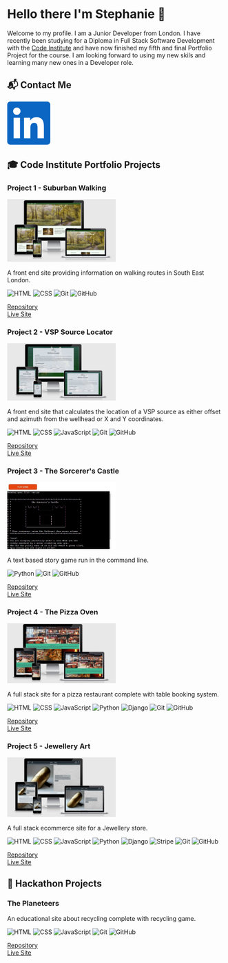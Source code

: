 # Hello there I'm Stephanie 👋

Welcome to my profile. I am a Junior Developer from London. I have recently been studying for a Diploma in Full Stack Software Development with the [Code Institute](https://codeinstitute.net/) and have now finished my fifth and final Portfolio Project for the course. I am looking forward to using my new skils and learning many new ones in a Developer role.

## 📬 Contact Me

[![LinkedIn](images/linkedin.svg)](https://www.linkedin.com/in/stephanie-ashdown)

## 🎓 Code Institute Portfolio Projects

### Project 1 - Suburban Walking

<img width="50%" alt="Suburban Walking site on multiple devices" src="images/suburban-walking.jpg"/>

A front end site providing information on walking routes in South East London.

![HTML](https://img.shields.io/badge/-HTML5-E34F26?logo=html5&logoColor=white&style=plastic)
![CSS](https://img.shields.io/badge/-CSS3-1572B6?logo=css3&logoColor=white&style=plastic)
![Git](https://img.shields.io/badge/-Git-F05032?logo=git&logoColor=white&style=plastic)
![GitHub](https://img.shields.io/badge/-GitHub-181717?logo=github&logoColor=white&style=plastic)

[Repository](https://github.com/Stephanie-Ash/suburban-walking)<br>
[Live Site](https://stephanie-ash.github.io/suburban-walking/)

### Project 2 - VSP Source Locator

<img width="50%" alt="VSP Source Locator site on multiple devices" src="images/vsp-source-locator.jpg"/>

A front end site that calculates the location of a VSP source as either offset and azimuth from the wellhead or X and Y coordinates.

![HTML](https://img.shields.io/badge/-HTML5-E34F26?logo=html5&logoColor=white&style=plastic)
![CSS](https://img.shields.io/badge/-CSS3-1572B6?logo=css3&logoColor=white&style=plastic)
![JavaScript](https://img.shields.io/badge/-JavaScript-F7DF1E?logo=javascript&logoColor=black&style=plastic)
![Git](https://img.shields.io/badge/-Git-F05032?logo=git&logoColor=white&style=plastic)
![GitHub](https://img.shields.io/badge/-GitHub-181717?logo=github&logoColor=white&style=plastic)

[Repository](https://github.com/Stephanie-Ash/vsp-source-locator)<br>
[Live Site](https://stephanie-ash.github.io/vsp-source-locator/)

### Project 3 - The Sorcerer's Castle

<img width="50%" alt="The Sourcerer's Castle site" src="images/sorcerers-castle.jpg"/>

A text based story game run in the command line.

![Python](https://img.shields.io/badge/-Python-3776AB?logo=python&logoColor=white&style=plastic)
![Git](https://img.shields.io/badge/-Git-F05032?logo=git&logoColor=white&style=plastic)
![GitHub](https://img.shields.io/badge/-GitHub-181717?logo=github&logoColor=white&style=plastic)

[Repository](https://github.com/Stephanie-Ash/sorcerers-castle)<br>
[Live Site](https://sorcerers-castle.herokuapp.com/)

### Project 4 - The Pizza Oven

<img width="50%" alt="The Pizza Oven site on multiple devices" src="images/pizza-oven.jpg"/>

A full stack site for a pizza restaurant complete with table booking system.

![HTML](https://img.shields.io/badge/-HTML5-E34F26?logo=html5&logoColor=white&style=plastic)
![CSS](https://img.shields.io/badge/-CSS3-1572B6?logo=css3&logoColor=white&style=plastic)
![JavaScript](https://img.shields.io/badge/-JavaScript-F7DF1E?logo=javascript&logoColor=black&style=plastic)
![Python](https://img.shields.io/badge/-Python-3776AB?logo=python&logoColor=white&style=plastic)
![Django](https://img.shields.io/badge/-Django-092E20?logo=django&logoColor=white&style=plastic)
![Git](https://img.shields.io/badge/-Git-F05032?logo=git&logoColor=white&style=plastic)
![GitHub](https://img.shields.io/badge/-GitHub-181717?logo=github&logoColor=white&style=plastic)

[Repository](https://github.com/Stephanie-Ash/the-pizza-oven)<br>
[Live Site](https://the-pizza-oven.herokuapp.com/)

### Project 5 - Jewellery Art

<img width="50%" alt="Jewellery Art site on multiple devices" src="images/jewellery-art.jpg"/>

A full stack ecommerce site for a Jewellery store.

![HTML](https://img.shields.io/badge/-HTML5-E34F26?logo=html5&logoColor=white&style=plastic)
![CSS](https://img.shields.io/badge/-CSS3-1572B6?logo=css3&logoColor=white&style=plastic)
![JavaScript](https://img.shields.io/badge/-JavaScript-F7DF1E?logo=javascript&logoColor=black&style=plastic)
![Python](https://img.shields.io/badge/-Python-3776AB?logo=python&logoColor=white&style=plastic)
![Django](https://img.shields.io/badge/-Django-092E20?logo=django&logoColor=white&style=plastic)
![Stripe](https://img.shields.io/badge/-Stripe-008CDD?logo=stripe&logoColor=white&style=plastic)
![Git](https://img.shields.io/badge/-Git-F05032?logo=git&logoColor=white&style=plastic)
![GitHub](https://img.shields.io/badge/-GitHub-181717?logo=github&logoColor=white&style=plastic)

[Repository](https://github.com/Stephanie-Ash/jewellery-art)<br>
[Live Site](https://jewellery-art.herokuapp.com/)

## 👊 Hackathon Projects

### The Planeteers

An educational site about recycling complete with recycling game.

![HTML](https://img.shields.io/badge/-HTML5-E34F26?logo=html5&logoColor=white&style=plastic)
![CSS](https://img.shields.io/badge/-CSS3-1572B6?logo=css3&logoColor=white&style=plastic)
![JavaScript](https://img.shields.io/badge/-JavaScript-F7DF1E?logo=javascript&logoColor=black&style=plastic)
![Git](https://img.shields.io/badge/-Git-F05032?logo=git&logoColor=white&style=plastic)
![GitHub](https://img.shields.io/badge/-GitHub-181717?logo=github&logoColor=white&style=plastic)

[Repository](https://github.com/Stephanie-Ash/the-planeteers)<br>
[Live Site](https://rvn-r.github.io/the-planeteers/)
